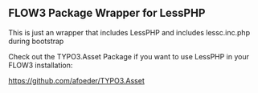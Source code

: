 ## FLOW3 Package Wrapper for LessPHP

This is just an wrapper that includes LessPHP and includes lessc.inc.php during bootstrap

Check out the TYPO3.Asset Package if you want to use LessPHP in your FLOW3 installation:

https://github.com/afoeder/TYPO3.Asset